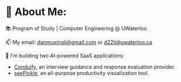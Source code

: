 # 🔭 About Me:

📚 Program of Study | Computer Engineering @ UWaterloo

📫 My email: [danmuxingli@gmail.com](mailto:danmuxingli@gmail.com) or [d22li@uwaterloo.ca](mailto:d22li@uwaterloo.ca)
  
🌱 I'm building two AI-powered SaaS applications:

- [Conduify](https://www.conduify.com/), an interview guidance and response evaluation provider.
- [seePickle](https://seepickle.vercel.app/), an all-purpose productivity visualization tool.
